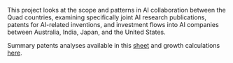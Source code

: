 This project looks at the scope and patterns in AI collaboration between the Quad countries, examining specifically joint AI research publications, patents for AI-related inventions, and investment flows into AI companies between Australia, India, Japan, and the United States. 

Summary patents analyses available in this [sheet](https://docs.google.com/spreadsheets/d/1KVEaoQJzlyPaWsyEvIYF6RrWigyIrPjJMoWZ-opado8/edit?usp=sharing) and growth calculations [here](https://docs.google.com/spreadsheets/d/1KVEaoQJzlyPaWsyEvIYF6RrWigyIrPjJMoWZ-opado8/edit#gid=1774951151).
